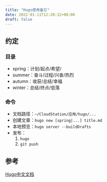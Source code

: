 ```yaml
---
title: "Hugo使用备忘"
date: 2022-01-11T12:20:12+08:00
draft: false
---
```


## 约定

### 目录
* spring：计划/起点/希望/
* summer：奋斗/过程/兴奋/热烈
* autumn：收获/总结/幸福
* winter：总结/终点/低落

### 命令
* 文档路径：`~/CloudStation/应用/hugo/...`
* 创建文章：`hugo new [spring|...] title.md`
* 本地预览：`hugo server --buildDrafts`
* 发布：
    1. `hugo`
    2. `git push`

## 参考
[Hugo中文文档](https://www.gohugo.org/)



